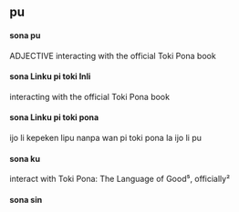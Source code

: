 ## pu

#### sona pu

ADJECTIVE interacting with the official Toki Pona book

#### sona Linku pi toki Inli

interacting with the official Toki Pona book

#### sona Linku pi toki pona

ijo li kepeken lipu nanpa wan pi toki pona la ijo li pu

#### sona ku

interact with Toki Pona: The Language of Good⁵, officially²

#### sona sin

